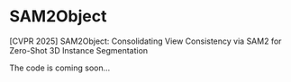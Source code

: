 # SAM2Object
[CVPR 2025] SAM2Object: Consolidating View Consistency via SAM2 for Zero-Shot 3D Instance Segmentation


The code is coming soon...
